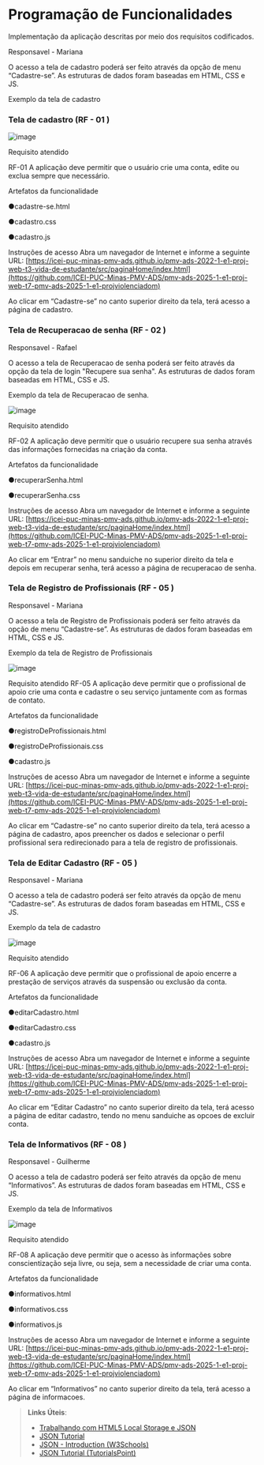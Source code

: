# Programação de Funcionalidades

Implementação da aplicação descritas por meio dos requisitos codificados. 





Responsavel - Mariana

O acesso a tela de cadastro poderá ser feito através da opção de menu “Cadastre-se”. As estruturas de dados foram baseadas em HTML, CSS e JS.

Exemplo da tela de cadastro

### Tela de cadastro (RF - 01 )

![image](https://github.com/user-attachments/assets/586477dc-7217-4f54-80cb-f0ac310f5aff)


Requisito atendido

RF-01	A aplicação deve permitir que o usuário crie uma conta,	edite ou exclua sempre que necessário.

Artefatos da funcionalidade

●cadastre-se.html

●cadastro.css

●cadastro.js

Instruções de acesso
Abra um navegador de Internet e informe a seguinte URL: [https://icei-puc-minas-pmv-ads.github.io/pmv-ads-2022-1-e1-proj-web-t3-vida-de-estudante/src/paginaHome/index.html](https://github.com/ICEI-PUC-Minas-PMV-ADS/pmv-ads-2025-1-e1-proj-web-t7-pmv-ads-2025-1-e1-projviolenciadom)

Ao clicar em “Cadastre-se” no canto superior direito da tela, terá acesso a página de cadastro.








### Tela de Recuperacao de senha (RF - 02 )

Responsavel - Rafael

O acesso a tela de Recuperacao de senha poderá ser feito através da opção da tela de login "Recupere sua senha". As estruturas de dados foram baseadas em HTML, CSS e JS.

Exemplo da tela de Recuperacao de senha.

![image](https://github.com/user-attachments/assets/84e5b639-ff66-4c07-8443-b6f31dd2c9c5)


Requisito atendido

RF-02	A aplicação deve permitir que o usuário recupere sua senha através das informações fornecidas na criação da conta.

Artefatos da funcionalidade

●recuperarSenha.html

●recuperarSenha.css



Instruções de acesso
Abra um navegador de Internet e informe a seguinte URL: [https://icei-puc-minas-pmv-ads.github.io/pmv-ads-2022-1-e1-proj-web-t3-vida-de-estudante/src/paginaHome/index.html](https://github.com/ICEI-PUC-Minas-PMV-ADS/pmv-ads-2025-1-e1-proj-web-t7-pmv-ads-2025-1-e1-projviolenciadom)

Ao clicar em “Entrar” no menu sanduiche no superior direito da tela e depois em recuperar senha, terá acesso a página de recuperacao de senha.








### Tela de Registro de Profissionais (RF - 05 )

Responsavel - Mariana

O acesso a tela de Registro de Profissionais poderá ser feito através da opção de menu “Cadastre-se”. As estruturas de dados foram baseadas em HTML, CSS e JS.

Exemplo da tela de Registro de Profissionais

![image](https://github.com/user-attachments/assets/05e7aba9-4a0a-4d22-b295-c65a184d8e17)

Requisito atendido 
RF-05	A aplicação deve permitir que o	profissional de apoio crie uma	conta e cadastre o seu serviço	juntamente com as formas de	contato.

Artefatos da funcionalidade

●registroDeProfissionais.html

●registroDeProfissionais.css

●cadastro.js

Instruções de acesso
Abra um navegador de Internet e informe a seguinte URL: [https://icei-puc-minas-pmv-ads.github.io/pmv-ads-2022-1-e1-proj-web-t3-vida-de-estudante/src/paginaHome/index.html](https://github.com/ICEI-PUC-Minas-PMV-ADS/pmv-ads-2025-1-e1-proj-web-t7-pmv-ads-2025-1-e1-projviolenciadom)

Ao clicar em “Cadastre-se” no canto superior direito da tela, terá acesso a página de cadastro, apos preencher os dados e selecionar o perfil profissional sera redirecionado para a tela de registro de profissionais.





### Tela de Editar Cadastro (RF - 05 )

Responsavel - Mariana

O acesso a tela de cadastro poderá ser feito através da opção de menu “Cadastre-se”. As estruturas de dados foram baseadas em HTML, CSS e JS.

Exemplo da tela de cadastro

![image](https://github.com/user-attachments/assets/933cd782-c49b-4ee1-9958-4e4bebc5a8a7)

Requisito atendido

RF-06	A aplicação deve permitir que o profissional de apoio encerre a	prestação de serviços através	da suspensão ou exclusão da	conta.

Artefatos da funcionalidade

●editarCadastro.html

●editarCadastro.css

●cadastro.js

Instruções de acesso
Abra um navegador de Internet e informe a seguinte URL: [https://icei-puc-minas-pmv-ads.github.io/pmv-ads-2022-1-e1-proj-web-t3-vida-de-estudante/src/paginaHome/index.html](https://github.com/ICEI-PUC-Minas-PMV-ADS/pmv-ads-2025-1-e1-proj-web-t7-pmv-ads-2025-1-e1-projviolenciadom)

Ao clicar em “Editar Cadastro” no canto superior direito da tela, terá acesso a página de editar cadastro, tendo no menu sanduiche as opcoes de excluir conta.





### Tela de Informativos (RF - 08 )

Responsavel - Guilherme

O acesso a tela de cadastro poderá ser feito através da opção de menu “Informativos”. As estruturas de dados foram baseadas em HTML, CSS e JS.

Exemplo da tela de Informativos

![image](https://github.com/user-attachments/assets/87473b97-b5d2-4f3b-b389-3d30904c933d)


Requisito atendido

RF-08	A aplicação deve permitir que o	acesso às informações sobre	conscientização seja livre,	ou seja, sem a necessidade de	criar uma conta.

Artefatos da funcionalidade

●informativos.html

●informativos.css

●informativos.js

Instruções de acesso
Abra um navegador de Internet e informe a seguinte URL: [https://icei-puc-minas-pmv-ads.github.io/pmv-ads-2022-1-e1-proj-web-t3-vida-de-estudante/src/paginaHome/index.html](https://github.com/ICEI-PUC-Minas-PMV-ADS/pmv-ads-2025-1-e1-proj-web-t7-pmv-ads-2025-1-e1-projviolenciadom)

Ao clicar em “Informativos” no canto superior direito da tela, terá acesso a página de informacoes.




> **Links Úteis**:
> - [Trabalhando com HTML5 Local Storage e JSON](https://www.devmedia.com.br/trabalhando-com-html5-local-storage-e-json/29045)
> - [JSON Tutorial](https://www.w3resource.com/JSON)
> - [JSON - Introduction (W3Schools)](https://www.w3schools.com/js/js_json_intro.asp)
> - [JSON Tutorial (TutorialsPoint)](https://www.tutorialspoint.com/json/index.htm)

